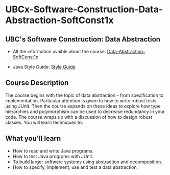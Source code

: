 # UBCx-Software-Construction-Data-Abstraction-SoftConst1x
## UBC's Software Construction: Data Abstraction

- All the information avaible about the course: [Data-Abstraction-SoftConst1x](https://www.edx.org/course/software-construction-data-abstraction-ubcx-softconst1x)

- Java Style Guide: [Style Guide](https://google.github.io/styleguide/javaguide.html)

## Course Description
The course begins with the topic of data abstraction - from specification to implementation. Particular attention is given to how to write robust tests using JUnit. Then the course expands on these ideas to explore how type hierarchies and polymorphism can be used to decrease redundancy in your code. The course wraps up with a discussion of how to design robust classes. You will learn techniques to:

## What you'll learn
- How to read and write Java programs.
- How to test Java programs with JUnit.
- To build larger software systems using abstraction and decomposition.
- How to specify, implement, use and test a data abstraction.

